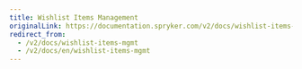 ```yaml
---
title: Wishlist Items Management
originalLink: https://documentation.spryker.com/v2/docs/wishlist-items-mgmt
redirect_from:
  - /v2/docs/wishlist-items-mgmt
  - /v2/docs/en/wishlist-items-mgmt
---
```



